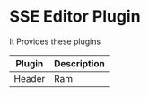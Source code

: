 # SSE Editor Plugin

It Provides these plugins

| Plugin | Description |
| ------ | ----------- |
| Header | Ram         |
